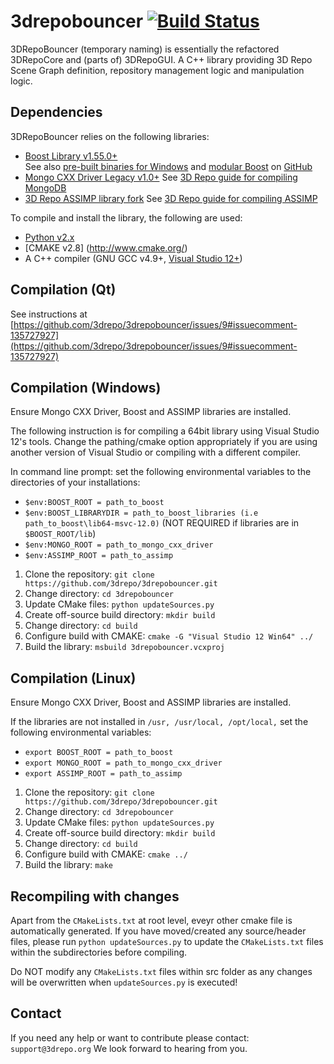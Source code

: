 3drepobouncer [![Build Status](https://travis-ci.org/3drepo/3drepobouncer.svg?branch=master)](https://travis-ci.org/3drepo/3drepobouncer)
=========

3DRepoBouncer (temporary naming) is essentially the refactored 3DRepoCore and (parts of) 3DRepoGUI. A C++ library providing 3D Repo Scene Graph definition, repository management logic and manipulation logic. 

Dependencies
------------
3DRepoBouncer relies on the following libraries:
* [Boost Library v1.55.0+](http://www.boost.org/)  
See also [pre-built binaries for Windows](http://sourceforge.net/projects/boost/files/boost-binaries/)
and [modular Boost](https://svn.boost.org/trac/boost/wiki/ModularBoost)
on [GitHub](https://github.com/boostorg)
* [Mongo CXX Driver Legacy v1.0+](https://github.com/mongodb/mongo-cxx-driver)
See [3D Repo guide for compiling MongoDB](https://github.com/3drepo/3drepobouncer/wiki/Compiling-MongoDB-CXX-Driver)
* [3D Repo ASSIMP library fork](https://github.com/3drepo/assimp)
See [3D Repo guide for compiling ASSIMP](https://github.com/3drepo/3drepobouncer/wiki/Compiling-ASSIMP)

To compile and install the library, the following are used:
* [Python v2.x](https://www.python.org/)
* [CMAKE v2.8] (http://www.cmake.org/)
* A C++ compiler (GNU GCC v4.9+, [Visual Studio 12+](https://www.visualstudio.com/en-us/downloads/download-visual-studio-vs.aspx))

Compilation (Qt)
------------
See instructions at [https://github.com/3drepo/3drepobouncer/issues/9#issuecomment-135727927](https://github.com/3drepo/3drepobouncer/issues/9#issuecomment-135727927)

Compilation (Windows)
------------
Ensure Mongo CXX Driver, Boost and ASSIMP libraries are installed.

The following instruction is for compiling a 64bit library using Visual Studio 12's tools. Change the pathing/cmake option appropriately if you are using another version of Visual Studio or compiling with a different compiler.

In command line prompt:
set the following environmental variables to the directories of your installations:
* `$env:BOOST_ROOT = path_to_boost`
* `$env:BOOST_LIBRARYDIR = path_to_boost_libraries (i.e path_to_boost\lib64-msvc-12.0)` (NOT REQUIRED if libraries are in `$BOOST_ROOT/lib`) 
* `$env:MONGO_ROOT = path_to_mongo_cxx_driver`
* `$env:ASSIMP_ROOT = path_to_assimp`

1. Clone the repository: `git clone https://github.com/3drepo/3drepobouncer.git`
2. Change directory: `cd 3drepobouncer`
3. Update CMake files: `python updateSources.py`
4. Create off-source build directory: `mkdir build`
5. Change directory: `cd build`
6. Configure build with CMAKE: `cmake -G "Visual Studio 12 Win64" ../`
7. Build the library: `msbuild 3drepobouncer.vcxproj`

Compilation (Linux)
------------
Ensure Mongo CXX Driver, Boost and ASSIMP libraries are installed.

If the libraries are not installed in `/usr, /usr/local, /opt/local,` set the following environmental variables:
* `export BOOST_ROOT = path_to_boost`
* `export MONGO_ROOT = path_to_mongo_cxx_driver`
* `export ASSIMP_ROOT = path_to_assimp`

1. Clone the repository: `git clone https://github.com/3drepo/3drepobouncer.git`
2. Change directory: `cd 3drepobouncer`
3. Update CMake files: `python updateSources.py`
4. Create off-source build directory: `mkdir build`
5. Change directory: `cd build`
6. Configure build with CMAKE: `cmake ../`
7. Build the library: `make`

Recompiling with changes
------------
Apart from the `CMakeLists.txt` at root level, eveyr other cmake file is automatically generated. If you have moved/created any source/header files, please run `python updateSources.py` to update the `CMakeLists.txt` files within the subdirectories before compiling.

Do NOT modify any `CMakeLists.txt` files within src folder as any changes will be overwritten when `updateSources.py` is executed!

Contact
-------

If you need any help or want to contribute please contact: `support@3drepo.org`
We look forward to hearing from you.

[3DRepoIO]: https://github.com/3drepo/3drepo.io
[3DRepoGUI]: https://github.com/3drepo/3drepogui
